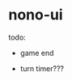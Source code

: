 # nono-ui

todo:
<!-- - your turn -->
<!-- - play wild -->
- game end
<!-- - show other players (semi) -->
<!-- - only highlight cards you can play -->
<!-- - (dis)enable buttons in game states -->
<!-- - card tooltips -->
<!-- - browser noise when it's turn -->
- turn timer???
<!-- - card count -->
